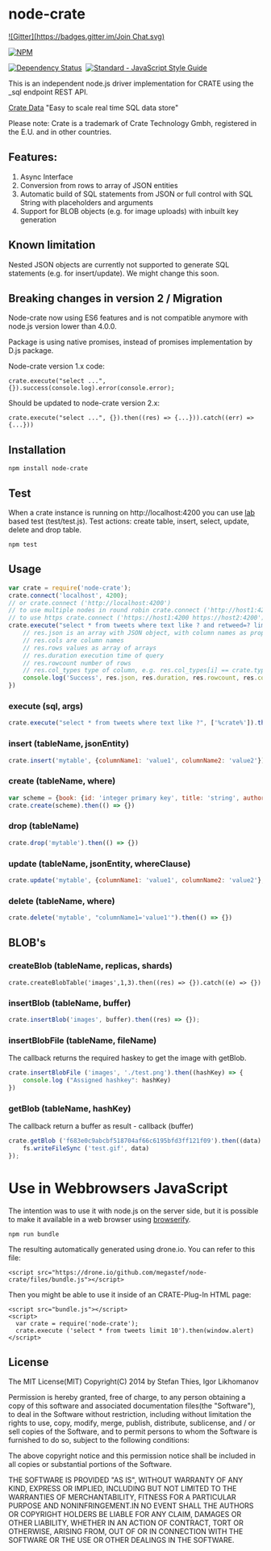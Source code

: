 node-crate
==========
[![Gitter](https://badges.gitter.im/Join Chat.svg)](https://gitter.im/megastef/node-crate?utm_source=badge&utm_medium=badge&utm_campaign=pr-badge&utm_content=badge)

[![NPM](https://nodei.co/npm/node-crate.png?downloads=true&downloadRank=true&stars=true)](https://nodei.co/npm/node-crate/)


[![Dependency Status](https://gemnasium.com/megastef/node-crate.png)](https://gemnasium.com/megastef/node-crate)
&nbsp;[![Standard - JavaScript Style Guide](https://img.shields.io/badge/code%20style-standard-brightgreen.svg)](http://standardjs.com/)


This is an independent node.js driver implementation for CRATE using the _sql endpoint REST API.

[Crate Data](http://crate.io) "Easy to scale real time SQL data store"

Please note: Crate is a trademark of Crate Technology Gmbh, registered in the E.U. and in other countries.


## Features:
1. Async Interface
2. Conversion from rows to array of JSON entities
3. Automatic build of SQL statements from JSON or full control with SQL String with placeholders and arguments
4. Support for BLOB objects (e.g. for image uploads) with inbuilt key generation

## Known limitation
Nested JSON objects are currently not supported to generate SQL statements (e.g. for insert/update).
We might change this soon.

## Breaking changes in version 2 / Migration

Node-crate now using ES6 features and is not compatible anymore with node.js version lower than 4.0.0.

Package is using native promises, instead of promises implementation by D.js package.

Node-crate version 1.x code:
```
crate.execute("select ...", {}).success(console.log).error(console.error);
```

Should be updated to node-crate version 2.x:
```
crate.execute("select ...", {}).then((res) => {...})).catch((err) => {...}))
```


## Installation

```
npm install node-crate
```

## Test
When a crate instance is running on http://localhost:4200 you can use [lab](https://github.com/spumko/lab) based test (test/test.js).
Test actions: create table, insert, select, update, delete and drop table.

```
npm test
```

## Usage

```js
var crate = require('node-crate');
crate.connect('localhost', 4200);
// or crate.connect ('http://localhost:4200')
// to use multiple nodes in round robin crate.connect ('http://host1:4200 http://host2:4200')
// to use https crate.connect ('https://host1:4200 https://host2:4200')
crate.execute("select * from tweets where text like ? and retweed=? limit 1", ['Frohe Ostern%', true]).then((res) => {
	// res.json is an array with JSON object, with column names as properties, TIMESTAMP is converted to Date for crate V0.38+
	// res.cols are column names
	// res.rows values as array of arrays
	// res.duration execution time of query
	// res.rowcount number of rows
	// res.col_types type of column, e.g. res.col_types[i] == crate.type.TIMESTAMP
	console.log('Success', res.json, res.duration, res.rowcount, res.cols, res.rows)
})

```
### execute (sql, args)
```js
crate.execute("select * from tweets where text like ?", ['%crate%']).then((res) => console.log(res))).catch((err) => console.log(err))
```
### insert (tableName, jsonEntity)
```js
crate.insert('mytable', {columnName1: 'value1', columnName2: 'value2'}).then((res) => {})
```

### create (tableName, where)
```js
var scheme = {book: {id: 'integer primary key', title: 'string', author: 'string'}}
crate.create(scheme).then(() => {})
```

### drop (tableName)
```js
crate.drop('mytable').then(() => {})
```


### update (tableName, jsonEntity, whereClause)
```js
crate.update('mytable', {columnName1: 'value1', columnName2: 'value2'}, 'columnName3=5').then(() => {})
```


### delete (tableName, where)
```js
crate.delete('mytable', "columnName1='value1'").then(() => {})
```

## BLOB's


### createBlob (tableName, replicas, shards)
```
crate.createBlobTable('images',1,3).then((res) => {}).catch((e) => {})
```
### insertBlob (tableName, buffer)
```js
crate.insertBlob('images', buffer).then((res) => {});
```
### insertBlobFile (tableName, fileName)
The callback returns the required haskey to get the image with getBlob.

```js
crate.insertBlobFile ('images', './test.png').then((hashKey) => {
    console.log ("Assigned hashkey": hashKey)
})
```
### getBlob (tableName, hashKey)
The callback return a buffer as result - callback (buffer)
```js
crate.getBlob ('f683e0c9abcbf518704af66c6195bfd3ff121f09').then((data) => {
  	fs.writeFileSync ('test.gif', data)
});
```

# Use in Webbrowsers JavaScript

The intention was to use it with node.js on the server side, but it is possible to make it available in a web browser using [browserify](https://github.com/substack/node-browserify).
```
npm run bundle
```

The resulting automatically generated using drone.io. You can refer to this file:

```
<script src="https://drone.io/github.com/megastef/node-crate/files/bundle.js"></script>
```

Then you might be able to use it inside of an CRATE-Plug-In HTML page:

```
<script src="bundle.js"></script>
<script>
  var crate = require('node-crate');
  crate.execute ('select * from tweets limit 10').then(window.alert)
</script>
```

## License

The MIT License(MIT)
Copyright(C) 2014 by Stefan Thies, Igor Likhomanov

Permission is hereby granted, free of charge, to any person obtaining a copy
of this software and associated documentation files(the "Software"), to deal
in the Software without restriction, including without limitation the rights
to use, copy, modify, merge, publish, distribute, sublicense, and / or sell
copies of the Software, and to permit persons to whom the Software is
furnished to do so, subject to the following conditions:

The above copyright notice and this permission notice shall be included in
all copies or substantial portions of the Software.

THE SOFTWARE IS PROVIDED "AS IS", WITHOUT WARRANTY OF ANY KIND, EXPRESS OR
IMPLIED, INCLUDING BUT NOT LIMITED TO THE WARRANTIES OF MERCHANTABILITY,
FITNESS FOR A PARTICULAR PURPOSE AND NONINFRINGEMENT.IN NO EVENT SHALL THE
AUTHORS OR COPYRIGHT HOLDERS BE LIABLE FOR ANY CLAIM, DAMAGES OR OTHER
LIABILITY, WHETHER IN AN ACTION OF CONTRACT, TORT OR OTHERWISE, ARISING FROM,
OUT OF OR IN CONNECTION WITH THE SOFTWARE OR THE USE OR OTHER DEALINGS IN
THE SOFTWARE.
